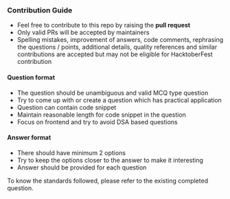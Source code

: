 ### Contribution Guide

- Feel free to contribute to this repo by raising the __pull request__
- Only valid PRs will be accepted by maintainers
- Spelling mistakes, improvement of answers, code comments, rephrasing the questions / points, additional details, quality references and similar contributions are accepted but may not be eligible for HacktoberFest contribution

#### Question format

- The question should be unambiguous and valid MCQ type question
- Try to come up with or create a question which has practical application
- Question can contain code snippet
- Maintain reasonable length for code snippet in the question
- Focus on frontend and try to avoid DSA based questions

#### Answer format

- There should have minimum 2 options
- Try to keep the options closer to the answer to make it interesting
- Answer should be provided for each question

To know the standards followed, please refer to the existing completed question.
